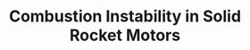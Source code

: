 ---
title: "Combustion Instability in Solid Rocket Motors"
header:
  teaser: /assets/images/combustion-instability/composite.png
excerpt: "A comparison and analysis of combustion instability models for solid rocket motors."
link: /portfolio/assets/files/combustion-instability.pdf
no_link_icon: true
order: 3.2
share: false
---
